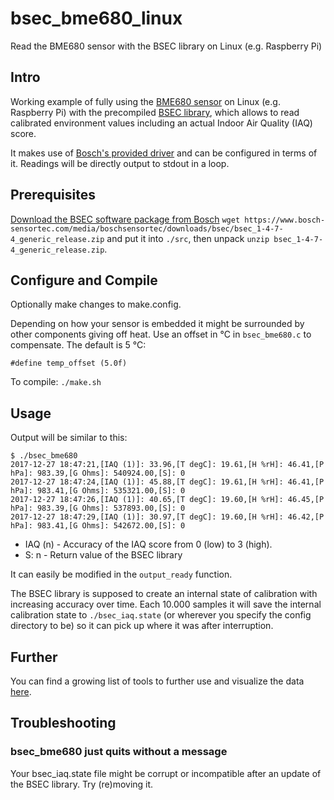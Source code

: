 # bsec_bme680_linux

Read the BME680 sensor with the BSEC library on Linux (e.g. Raspberry Pi)

## Intro

Working example of fully using the
[BME680 sensor](https://www.bosch-sensortec.com/en/bst/products/all_products/bme680)
on Linux (e.g. Raspberry Pi) with the precompiled
[BSEC library](https://www.bosch-sensortec.com/bst/products/all_products/bsec),
which allows to read calibrated environment values including an actual Indoor
Air Quality (IAQ) score.

It makes use of
[Bosch's provided driver](https://github.com/BoschSensortec/BME680_driver)
and can be configured in terms of it.
Readings will be directly output to stdout in a loop.

## Prerequisites

[Download the BSEC software package from Bosch](https://www.bosch-sensortec.com/bst/products/all_products/bsec) `wget https://www.bosch-sensortec.com/media/boschsensortec/downloads/bsec/bsec_1-4-7-4_generic_release.zip`
and put it into `./src`, then unpack `unzip bsec_1-4-7-4_generic_release.zip`.

## Configure and Compile

Optionally make changes to make.config.

Depending on how your sensor is embedded it might be surrounded by other
components giving off heat. Use an offset in °C in `bsec_bme680.c` to
compensate. The default is 5 °C:
```
#define temp_offset (5.0f)
```

To compile: `./make.sh`

## Usage

Output will be similar to this:

```
$ ./bsec_bme680
2017-12-27 18:47:21,[IAQ (1)]: 33.96,[T degC]: 19.61,[H %rH]: 46.41,[P hPa]: 983.39,[G Ohms]: 540924.00,[S]: 0
2017-12-27 18:47:24,[IAQ (1)]: 45.88,[T degC]: 19.61,[H %rH]: 46.41,[P hPa]: 983.41,[G Ohms]: 535321.00,[S]: 0
2017-12-27 18:47:26,[IAQ (1)]: 40.65,[T degC]: 19.60,[H %rH]: 46.45,[P hPa]: 983.39,[G Ohms]: 537893.00,[S]: 0
2017-12-27 18:47:29,[IAQ (1)]: 30.97,[T degC]: 19.60,[H %rH]: 46.42,[P hPa]: 983.41,[G Ohms]: 542672.00,[S]: 0
```
* IAQ (n) - Accuracy of the IAQ score from 0 (low) to 3 (high).
* S: n - Return value of the BSEC library

It can easily be modified in the `output_ready` function.

The BSEC library is supposed to create an internal state of calibration with
increasing accuracy over time. Each 10.000 samples it will save the internal
calibration state to `./bsec_iaq.state` (or wherever you specify the config
directory to be) so it can pick up where it was after interruption.

## Further

You can find a growing list of tools to further use and visualize the data
[here](https://github.com/alexh-name/bme680_outputs).

## Troubleshooting

### bsec_bme680 just quits without a message

Your bsec_iaq.state file might be corrupt or incompatible after an update of the
BSEC library. Try (re)moving it.

